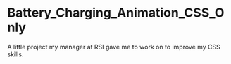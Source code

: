 # Battery_Charging_Animation_CSS_Only
A little project my manager at RSI gave me to work on to improve my CSS skills.
